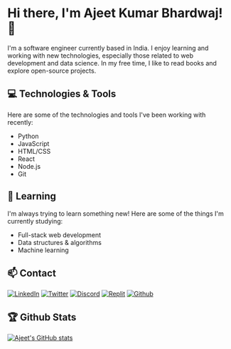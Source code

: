 # Hi there, I'm Ajeet Kumar Bhardwaj! 👋

I'm a software engineer currently based in India. I enjoy learning and working with new technologies, especially those related to web development and data science. In my free time, I like to read books and explore open-source projects.

## 💻 Technologies & Tools

Here are some of the technologies and tools I've been working with recently:

- Python
- JavaScript
- HTML/CSS
- React
- Node.js
- Git

## 🌱 Learning

I'm always trying to learn something new! Here are some of the things I'm currently studying:

- Full-stack web development
- Data structures & algorithms
- Machine learning

## 📫 Contact


[![LinkedIn](https://img.shields.io/badge/LinkedIn-ajeetkbhardwaj-blue)](https://www.linkedin.com/in/ajeetkbhardwaj/)
[![Twitter](https://img.shields.io/badge/Twitter-ajeetsbuzz-blue)](https://twitter.com/ajeetsbuzz)
[![Discord](https://img.shields.io/badge/Discord-Ajeet%231234-blue)]()
[![Replit](https://img.shields.io/badge/Replit-AjeetBhardwaj-blue)](https://replit.com/@AjeetBhardwaj)
[![Github](https://img.shields.io/badge/Github-AjeetBhardwaj-blue)](https://github.com/AjeetBhardwaj)

## 🏆 Github Stats

[![Ajeet's GitHub stats](https://github-readme-stats.vercel.app/api?username=ajeetkbhardwaj&count_private=true)](https://github.com/anuraghazra/github-readme-stats)
